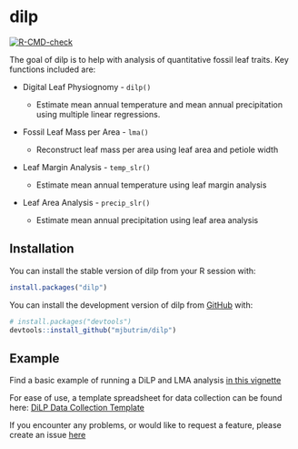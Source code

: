
<!-- README.md is generated from README.Rmd. Please edit that file -->

# dilp

<!-- badges: start -->

[![R-CMD-check](https://github.com/mjbutrim/dilp/actions/workflows/R-CMD-check.yaml/badge.svg)](https://github.com/mjbutrim/dilp/actions/workflows/R-CMD-check.yaml)
<!-- badges: end -->

The goal of dilp is to help with analysis of quantitative fossil leaf
traits. Key functions included are:

- Digital Leaf Physiognomy - `dilp()`

  - Estimate mean annual temperature and mean annual precipitation using
    multiple linear regressions.

- Fossil Leaf Mass per Area - `lma()`

  - Reconstruct leaf mass per area using leaf area and petiole width

- Leaf Margin Analysis - `temp_slr()`

  - Estimate mean annual temperature using leaf margin analysis

- Leaf Area Analysis - `precip_slr()`

  - Estimate mean annual precipitation using leaf area analysis

## Installation

You can install the stable version of dilp from your R session with:

``` r
install.packages("dilp")
```

You can install the development version of dilp from
[GitHub](https://github.com/) with:

``` r
# install.packages("devtools")
devtools::install_github("mjbutrim/dilp")
```

## Example

Find a basic example of running a DiLP and LMA analysis [in this
vignette](https://mjbutrim.github.io/dilp/articles/dilp.html)

For ease of use, a template spreadsheet for data collection can be found
here: [DiLP Data Collection
Template](https://drive.google.com/file/d/1AOAftWBAE0RhrUewBZDSL81BIUq0Gmhw/view?usp=sharing)

If you encounter any problems, or would like to request a feature,
please create an issue [here](https://github.com/mjbutrim/dilp/issues)
